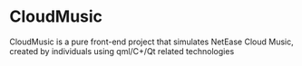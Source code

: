 # CloudMusic
CloudMusic is a pure front-end project that simulates NetEase Cloud Music, created by individuals using qml/C+/Qt related technologies

